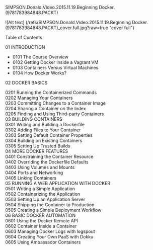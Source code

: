 <!-- Docker.01.SIMPSON.Donald.Video.2015.11.19.Beginning.Docker_9781783984848_PACKT -->
SIMPSON.Donald.Video.2015.11.19.Beginning Docker.(9781783984848.PACKT)

![Alt text] (/refs/SIMPSON.Donald.Video.2015.11.19.Beginning Docker.(9781783984848.PACKT)_cover.full.jpg?raw=true "cover full")


Table of Contents  
  
01 INTRODUCTION  
* 0101 The Course Overview  
* 0102 Getting Docker Inside a Vagrant VM
* 0103 Containers Versus Virtual Machines
* 0104 How Docker Works?  

02 DOCKER BASICS  

  0201 Running the Containerized Commands  
  0202 Managing Your Containers  
  0203 Committing Changes to a Container Image  
  0204 Sharing a Container on the Index  
  0205 Finding and Using Third-party Containers  
03 BUILDING CONTAINERS  
  0301 Writing and Building a Dockerfile  
  0302 Adding Files to Your Container  
  0303 Setting Default Container Properties  
  0304 Building on Existing Containers  
  0305 Setting Up Trusted Builds  
04 MORE DOCKER FEATURES  
  0401 Constraining the Container Resource  
  0402 Overriding the Dockerfile Defaults  
  0403 Using Volumes and Mounts  
  0404 Ports and Networking  
  0405 Linking Containers  
05 RUNNING A WEB APPLICATION WITH DOCKER  
  0501 Writing a Simple Application  
  0502 Containerizing the Application  
  0503 Setting Up an Application Server  
  0504 Shipping the Container to Production  
  0505 Creating a Simple Deployment Workflow  
06 BASIC DOCKER AUTOMATION  
  0601 Using the Docker Remote API  
  0602 Container Inside a Container  
  0603 Managing Docker Logs with logspout  
  0604 Creating Your Own PaaS with Dokku  
  0605 Using Ambassador Containers  

